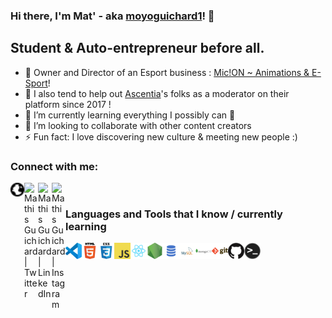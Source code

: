 ### Hi there, I'm Mat' - aka [moyoguichard1][website]! 👋 

## Student & Auto-entrepreneur before all.

- 🔭 Owner and Director of an Esport business : [Mic!ON ~ Animations & E-Sport][micon]!
- 🔭 I also tend to help out [Ascentia][ascentia]'s folks as a moderator on their platform since 2017 !
- 🌱 I’m currently learning everything I possibly can 🤣
- 👯 I’m looking to collaborate with other content creators
- ⚡ Fun fact: I love discovering new culture & meeting new people :)

### Connect with me:

[<img align="left" alt="mathis-guichard.fr, moyoguichard1" width="22px" src="https://raw.githubusercontent.com/iconic/open-iconic/master/svg/globe.svg" />][website]
[<img align="left" alt="Mathis Guichard | Twitter" width="22px" src="https://cdn.jsdelivr.net/npm/simple-icons@v3/icons/twitter.svg" />][twitter]
[<img align="left" alt="Mathis Guichard | LinkedIn" width="22px" src="https://cdn.jsdelivr.net/npm/simple-icons@v3/icons/linkedin.svg" />][linkedin]
[<img align="left" alt="Mathis Guichard | Instagram" width="22px" src="https://cdn.jsdelivr.net/npm/simple-icons@v3/icons/instagram.svg" />][instagram]

<br />

### Languages and Tools that I know / currently learning

<img align="left" alt="Visual Studio Code" width="26px" src="https://raw.githubusercontent.com/github/explore/80688e429a7d4ef2fca1e82350fe8e3517d3494d/topics/visual-studio-code/visual-studio-code.png" />
<img align="left" alt="HTML5" width="26px" src="https://raw.githubusercontent.com/github/explore/80688e429a7d4ef2fca1e82350fe8e3517d3494d/topics/html/html.png" />
<img align="left" alt="CSS3" width="26px" src="https://raw.githubusercontent.com/github/explore/80688e429a7d4ef2fca1e82350fe8e3517d3494d/topics/css/css.png" />
<img align="left" alt="JavaScript" width="26px" src="https://raw.githubusercontent.com/github/explore/80688e429a7d4ef2fca1e82350fe8e3517d3494d/topics/javascript/javascript.png" />
<img align="left" alt="React" width="26px" src="https://raw.githubusercontent.com/github/explore/80688e429a7d4ef2fca1e82350fe8e3517d3494d/topics/react/react.png" />
<img align="left" alt="Node.js" width="26px" src="https://raw.githubusercontent.com/github/explore/80688e429a7d4ef2fca1e82350fe8e3517d3494d/topics/nodejs/nodejs.png" />
<img align="left" alt="SQL" width="26px" src="https://raw.githubusercontent.com/github/explore/80688e429a7d4ef2fca1e82350fe8e3517d3494d/topics/sql/sql.png" />
<img align="left" alt="MySQL" width="26px" src="https://raw.githubusercontent.com/github/explore/80688e429a7d4ef2fca1e82350fe8e3517d3494d/topics/mysql/mysql.png" />
<img align="left" alt="MongoDB" width="26px" src="https://raw.githubusercontent.com/github/explore/80688e429a7d4ef2fca1e82350fe8e3517d3494d/topics/mongodb/mongodb.png" />
<img align="left" alt="Git" width="26px" src="https://raw.githubusercontent.com/github/explore/80688e429a7d4ef2fca1e82350fe8e3517d3494d/topics/git/git.png" />
<img align="left" alt="GitHub" width="26px" src="https://raw.githubusercontent.com/github/explore/78df643247d429f6cc873026c0622819ad797942/topics/github/github.png" />
<img align="left" alt="Terminal" width="26px" src="https://raw.githubusercontent.com/github/explore/80688e429a7d4ef2fca1e82350fe8e3517d3494d/topics/terminal/terminal.png" />

<br />
<br />

[website]: https://mathis-guichard.fr
[micon]: https://www.mic-on.fr/en/home
[ascentia]: https://www.ascentia.fr
[twitter]: https://twitter.com/mat_guichard
[instagram]: https://instagram.com/mathis_guichard
[linkedin]: https://linkedin.com/in/mathis_guichard